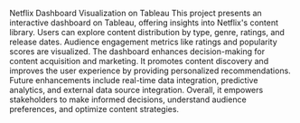 Netflix Dashboard Visualization on Tableau
This project presents an interactive dashboard on Tableau, offering insights into Netflix's content library. Users can explore content distribution by type, genre, ratings, and release dates. Audience engagement metrics like ratings and popularity scores are visualized. The dashboard enhances decision-making for content acquisition and marketing. It promotes content discovery and improves the user experience by providing personalized recommendations. Future enhancements include real-time data integration, predictive analytics, and external data source integration. Overall, it empowers stakeholders to make informed decisions, understand audience preferences, and optimize content strategies.





